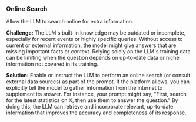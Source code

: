 ### Online Search  
Allow the LLM to search online for extra information.

**Challenge:** The LLM's built-in knowledge may be outdated or incomplete, especially for recent events or highly specific queries. Without access to current or external information, the model might give answers that are missing important facts or context. Relying solely on the LLM's training data can be limiting when the question depends on up-to-date data or niche information not covered in its training.

**Solution:** Enable or instruct the LLM to perform an online search (or consult external data sources) as part of the prompt. If the platform allows, you can explicitly tell the model to gather information from the internet to supplement its answer. For instance, your prompt might say, "First, search for the latest statistics on X, then use them to answer the question." By doing this, the LLM can retrieve and incorporate relevant, up-to-date information that improves the accuracy and completeness of its response.